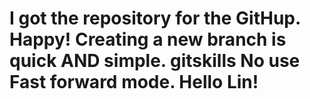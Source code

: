 I got the repository for the GitHup.
Happy!
Creating a new branch is quick AND simple.
gitskills
No use Fast forward mode.
Hello Lin!
=========
